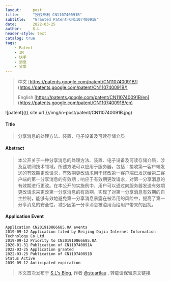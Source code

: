 ```yaml
---
layout:     post
title:      "授权专利-CN110740091B"
subtitle:   "Granted Patent-CN110740091B"
date:       2022-03-25
author:     S.L
header-style: text
catalog: true
tags:
    - Patent
    - IM
    - 快手
    - 消息
    - 分享
---
```

> 中文 [https://patents.google.com/patent/CN110740091B/](https://patents.google.com/patent/CN110740091B/)
>
> English [https://patents.google.com/patent/CN110740091B/en](https://patents.google.com/patent/CN110740091B/en)

![patent]({{ site.url }}/img/in-post/patent/CN110740091B.jpg)
#### Title
> 分享消息的处理方法、装置、电子设备及可读存储介质









#### Abstract
> 本公开关于一种分享消息的处理方法、装置、电子设备及可读存储介质，涉及互联网技术领域。所述方法可以应用于服务器，包括：接收第一客户端发送的有效期更改请求，有效期更改请求用于修改第一客户端已发送给第二客户端的第一分享消息的有效期；响应于有效期更改请求，对第一分享消息的有效期进行更改。在本公开的实施例中，用户可以通过向服务器发送有效期更改请求来更改第一分享消息的有效期，实现了对第一分享消息有效期的自主控制，能够有效地避免第一分享消息暴露在被滥用的风险中，提高了第一分享消息的安全性，减少因第一分享消息被滥用而给用户带来的困扰。









#### Application Event
```
Application CN201910866685.0A events 
2019-09-12 Application filed by Beijing Dajia Internet Information Technology Co Ltd
2019-09-12 Priority to CN201910866685.0A
2020-01-31 Publication of CN110740091A
2022-03-25 Application granted
2022-03-25 Publication of CN110740091B
Status Active
2039-09-12 Anticipated expiration
```
> 本文首次发布于 [S.L's Blog](https://liushuo.me), 作者 [@stuartlau](http://github.com/stuartlau) ,
转载请保留原文链接.
